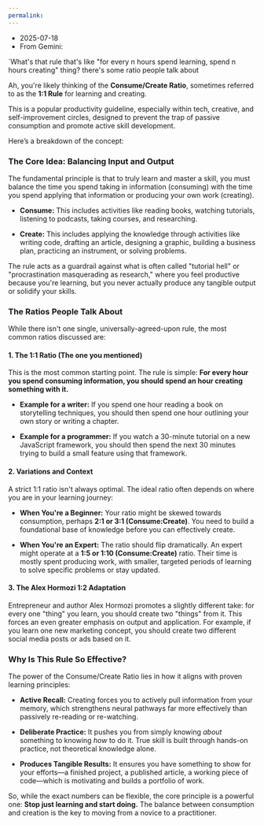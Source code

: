 ```yaml
---
permalink: 
---
```


- 2025-07-18 
- From Gemini:

`What's that rule that's like "for every n hours spend learning, spend n hours creating" thing? there's some ratio people talk about

Ah, you're likely thinking of the **Consume/Create Ratio**, sometimes referred to as the **1:1 Rule** for learning and creating.

This is a popular productivity guideline, especially within tech, creative, and self-improvement circles, designed to prevent the trap of passive consumption and promote active skill development.

Here’s a breakdown of the concept:
### The Core Idea: Balancing Input and Output

The fundamental principle is that to truly learn and master a skill, you must balance the time you spend taking in information (consuming) with the time you spend applying that information or producing your own work (creating).

- **Consume:** This includes activities like reading books, watching tutorials, listening to podcasts, taking courses, and researching.
    
- **Create:** This includes applying the knowledge through activities like writing code, drafting an article, designing a graphic, building a business plan, practicing an instrument, or solving problems.
    

The rule acts as a guardrail against what is often called "tutorial hell" or "procrastination masquerading as research," where you feel productive because you're learning, but you never actually produce any tangible output or solidify your skills.

### The Ratios People Talk About

While there isn't one single, universally-agreed-upon rule, the most common ratios discussed are:
#### 1. The 1:1 Ratio (The one you mentioned)

This is the most common starting point. The rule is simple: **For every hour you spend consuming information, you should spend an hour creating something with it.**

- **Example for a writer:** If you spend one hour reading a book on storytelling techniques, you should then spend one hour outlining your own story or writing a chapter.
    
- **Example for a programmer:** If you watch a 30-minute tutorial on a new JavaScript framework, you should then spend the next 30 minutes trying to build a small feature using that framework.
#### 2. Variations and Context

A strict 1:1 ratio isn't always optimal. The ideal ratio often depends on where you are in your learning journey:

- **When You're a Beginner:** Your ratio might be skewed towards consumption, perhaps **2:1 or 3:1 (Consume:Create)**. You need to build a foundational base of knowledge before you can effectively create.
    
- **When You're an Expert:** The ratio should flip dramatically. An expert might operate at a **1:5 or 1:10 (Consume:Create)** ratio. Their time is mostly spent producing work, with smaller, targeted periods of learning to solve specific problems or stay updated.
#### 3. The Alex Hormozi 1:2 Adaptation

Entrepreneur and author Alex Hormozi promotes a slightly different take: for every one "thing" you learn, you should create two "things" from it. This forces an even greater emphasis on output and application. For example, if you learn one new marketing concept, you should create two different social media posts or ads based on it.
### Why Is This Rule So Effective?

The power of the Consume/Create Ratio lies in how it aligns with proven learning principles:

- **Active Recall:** Creating forces you to actively pull information from your memory, which strengthens neural pathways far more effectively than passively re-reading or re-watching.
    
- **Deliberate Practice:** It pushes you from simply knowing _about_ something to knowing _how_ to do it. True skill is built through hands-on practice, not theoretical knowledge alone.
    
- **Produces Tangible Results:** It ensures you have something to show for your efforts—a finished project, a published article, a working piece of code—which is motivating and builds a portfolio of work.
    

So, while the exact numbers can be flexible, the core principle is a powerful one: **Stop just learning and start doing.** The balance between consumption and creation is the key to moving from a novice to a practitioner.